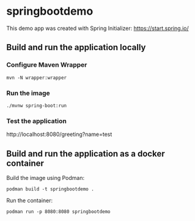 # springbootdemo

This demo app was created with Spring Initializer: https://start.spring.io/

## Build and run the application locally

### Configure Maven Wrapper
```
mvn -N wrapper:wrapper
```

### Run the image
```
./mvnw spring-boot:run
```

### Test the application
http://localhost:8080/greeting?name=test

## Build and run the application as a docker container

Build the image using Podman:
```
podman build -t springbootdemo . 
```

Run the container:
```
podman run -p 8080:8080 springbootdemo
```
